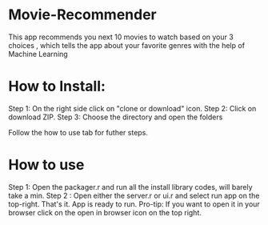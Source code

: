 # Movie-Recommender
This app recommends you next 10 movies to watch based on your 3 choices , which tells the app about your favorite genres with the help of Machine Learning

# How to Install:
Step 1: On the right side click on "clone or download" icon.
Step 2: Click on download ZIP.
Step 3: Choose the directory and open the folders

Follow the how to use tab for futher steps.

# How to use 
Step 1: Open the packager.r and run all the install library codes, will barely take a min.
Step 2 : Open either the server.r or ui.r and select run app on the top-right.
That's it. App is ready to run.
Pro-tip: If you want to open it in your browser click on the open in browser icon on the top right.

